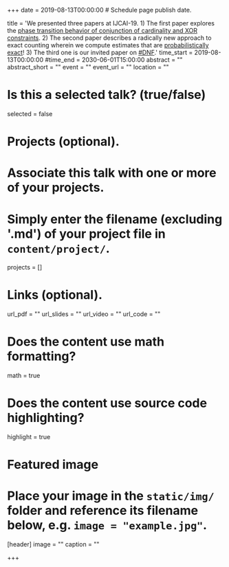 +++
date = 2019-08-13T00:00:00  # Schedule page publish date.

title = 'We presented three papers at IJCAI-19. 1) The first paper explores the [phase transition behavior of conjunction of cardinality and XOR constraints](https://www.cs.toronto.edu/~meel/Papers/ijcai19pjm.pdf). 2) The second paper describes a radically new approach to exact counting wherein we compute estimates that are [probabilistically exact](https://www.cs.toronto.edu/~meel/Papers/ijcai19srsm.pdf)! 3) The third one is our invited paper on [#DNF](https://www.cs.toronto.edu/~meel/Papers/ijcai19msv.pdf).'
time_start = 2019-08-13T00:00:00
#time_end = 2030-06-01T15:00:00
abstract = ""
abstract_short = ""
event = ""
event_url = ""
location = ""

# Is this a selected talk? (true/false)
selected = false

# Projects (optional).
#   Associate this talk with one or more of your projects.
#   Simply enter the filename (excluding '.md') of your project file in `content/project/`.
projects = []

# Links (optional).
url_pdf = ""
url_slides = ""
url_video = ""
url_code = ""

# Does the content use math formatting?
math = true

# Does the content use source code highlighting?
highlight = true

# Featured image
# Place your image in the `static/img/` folder and reference its filename below, e.g. `image = "example.jpg"`.
[header]
image = ""
caption = ""

+++
